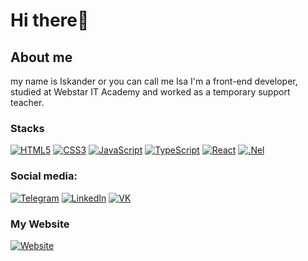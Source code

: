 # Hi there👋

## About me

my name is Iskander or you can call me Isa
I'm a front-end developer, studied at Webstar IT Academy and worked as a temporary support teacher.

### Stacks

[![HTML5](https://img.shields.io/badge/-HTML5-090909?style-for-the-badge&logo=HTML5)](https://en.wikipedia.org/wiki/HTML)
[![CSS3](https://img.shields.io/badge/-CSS3-090909?style-for-the-badge&logo=css3&logoColor=097CDB)](https://en.wikipedia.org/wiki/CSS)
[![JavaScript](https://img.shields.io/badge/-JavaScript-090909?style-for-the-badge&logo=JavaScript)](https://en.wikipedia.org/wiki/JavaScript)
[![TypeScript](https://img.shields.io/badge/-TypeScript-090909?style-for-the-badge&logo=TypeScript)](https://www.typescriptlang.org/)
[![React](https://img.shields.io/badge/-React-090909?style-for-the-badge&logo=react)](https://react.dev/)
[![.Nel](https://img.shields.io/badge/-Frameworks-090909?style-for-the-badge&logo=frameworks)](https://www.google.com/search?q=frameworks&oq=frameworks)

### Social media:

[![Telegram](https://img.shields.io/badge/-Telegram-090909?style-for-the-badge&logo=telegram&logoColor=24A0D9)](https://t.me/LMN00000)
[![LinkedIn](https://img.shields.io/badge/-LinkedIn-090909?style-for-the-badge&logo=linkedin&logoColor=27A0D9)](https://www.linkedin.com/in/iskandar-karimov-203a96321/)
[![VK](https://img.shields.io/badge/-VK-090909?style-for-the-badge&logo=vk&logoColor=24A0D9)](https://t.me/LMN00000)

### My Website

[![Website](https://img.shields.io/badge/-Watch-090909?style-for-the-badge&logo=Website)](https://portfolio-two-one-ii.vercel.app)


